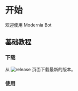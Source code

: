 # 开始

欢迎使用 Modernia Bot

## 基础教程

### 下载

从 ![release](https://github.com/xiayuanOvO/Modernia/releases) 页面下载最新的版本。

### 使用


